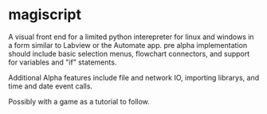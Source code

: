 # magiscript
A visual front end for a limited python interepreter for linux and windows in a form similar to Labview or the Automate app. pre alpha implementation should include basic selection menus, flowchart connectors, and support for variables and "if" statements.

Additional Alpha features include file and network IO, importing librarys, and time and date event calls.

Possibly with a game as a tutorial to follow.

